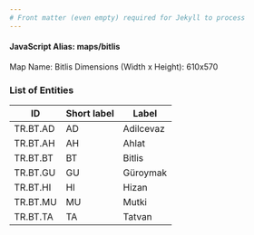 ```yaml
---
# Front matter (even empty) required for Jekyll to process
---
```


#### JavaScript Alias: maps/bitlis

Map Name: Bitlis
Dimensions (Width x Height): 610x570





### List of Entities

ID | Short label | Label
---|---|---|
TR.BT.AD | AD | Adilcevaz
TR.BT.AH | AH | Ahlat
TR.BT.BT | BT | Bitlis
TR.BT.GU | GU | Güroymak		
TR.BT.HI | HI | Hizan
TR.BT.MU | MU | Mutki
TR.BT.TA | TA | Tatvan